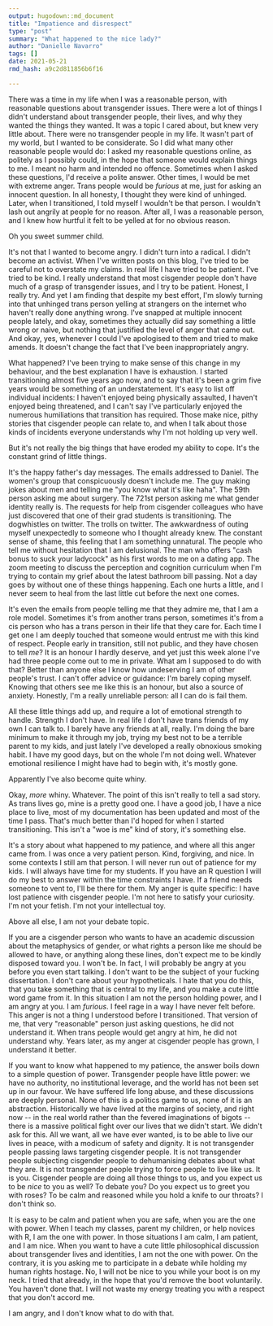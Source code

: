 ```yaml
---
output: hugodown::md_document
title: "Impatience and disrespect"
type: "post"
summary: "What happened to the nice lady?"
author: "Danielle Navarro"
tags: []
date: 2021-05-21
rmd_hash: a9c2d811856b6f16

---
```


There was a time in my life when I was a reasonable person, with reasonable questions about transgender issues. There were a lot of things I didn't understand about transgender people, their lives, and why they wanted the things they wanted. It was a topic I cared about, but knew very little about. There were no transgender people in my life. It wasn't part of my world, but I wanted to be considerate. So I did what many other reasonable people would do: I asked my reasonable questions online, as politely as I possibly could, in the hope that someone would explain things to me. I meant no harm and intended no offence. Sometimes when I asked these questions, I'd receive a polite answer. Other times, I would be met with extreme anger. Trans people would be *furious* at me, just for asking an innocent question. In all honesty, I thought they were kind of unhinged. Later, when I transitioned, I told myself I wouldn't be that person. I wouldn't lash out angrily at people for no reason. After all, I was a reasonable person, and I knew how hurtful it felt to be yelled at for no obvious reason.

Oh you sweet summer child.

It's not that I wanted to become angry. I didn't turn into a radical. I didn't become an activist. When I've written posts on this blog, I've tried to be careful not to overstate my claims. In real life I have tried to be patient. I've tried to be kind. I really understand that most cisgender people don't have much of a grasp of transgender issues, and I try to be patient. Honest, I really try. And yet I am finding that despite my best effort, I'm slowly turning into that unhinged trans person yelling at strangers on the internet who haven't really done anything wrong. I've snapped at multiple innocent people lately, and okay, sometimes they actually did say something a little wrong or naive, but nothing that justified the level of anger that came out. And okay, yes, whenever I could I've apologised to them and tried to make amends. It doesn't change the fact that I've been inappropriately angry.

What happened? I've been trying to make sense of this change in my behaviour, and the best explanation I have is exhaustion. I started transitioning almost five years ago now, and to say that it's been a grim five years would be something of an understatement. It's easy to list off individual incidents: I haven't enjoyed being physically assaulted, I haven't enjoyed being threatened, and I can't say I've particularly enjoyed the numerous humiliations that transition has required. Those make nice, pithy stories that cisgender people can relate to, and when I talk about those kinds of incidents everyone understands why I'm not holding up very well.

But it's not really the big things that have eroded my ability to cope. It's the constant grind of little things.

It's the happy father's day messages. The emails addressed to Daniel. The women's group that conspicuously doesn't include me. The guy making jokes about men and telling me "you know what it's like haha". The 59th person asking me about surgery. The 721st person asking me what gender identity really is. The requests for help from cisgender colleagues who have just discovered that one of their grad students is transitioning. The dogwhistles on twitter. The trolls on twitter. The awkwardness of outing myself unexpectedly to someone who I thought already knew. The constant sense of shame, this feeling that I am something unnatural. The people who tell me without hesitation that I am delusional. The man who offers "cash bonus to suck your ladycock" as his first words to me on a dating app. The zoom meeting to discuss the perception and cognition curriculum when I'm trying to contain my grief about the latest bathroom bill passing. Not a day goes by without one of these things happening. Each one hurts a little, and I never seem to heal from the last little cut before the next one comes.

It's even the emails from people telling me that they admire me, that I am a role model. Sometimes it's from another trans person, sometimes it's from a cis person who has a trans person in their life that they care for. Each time I get one I am deeply touched that someone would entrust me with this kind of respect. People early in transition, still not public, and they have chosen to tell *me*? It is an honour I hardly deserve, and yet just this week alone I've had three people come out to me in private. What am I supposed to do with that? Better than anyone else I know how undeserving I am of other people's trust. I can't offer advice or guidance: I'm barely coping myself. Knowing that others see me like this is an honour, but also a source of anxiety. Honestly, I'm a really unreliable person: all I can do is fail them.

All these little things add up, and require a lot of emotional strength to handle. Strength I don't have. In real life I don't have trans friends of my own I can talk to. I barely have any friends at all, really. I'm doing the bare minimum to make it through my job, trying my best not to be a terrible parent to my kids, and just lately I've developed a really obnoxious smoking habit. I have my good days, but on the whole I'm not doing well. Whatever emotional resilience I might have had to begin with, it's mostly gone.

Apparently I've also become quite whiny.

Okay, *more* whiny. Whatever. The point of this isn't really to tell a sad story. As trans lives go, mine is a pretty good one. I have a good job, I have a nice place to live, most of my documentation has been updated and most of the time I pass. That's much better than I'd hoped for when I started transitioning. This isn't a "woe is me" kind of story, it's something else.

It's a story about what happened to my patience, and where all this anger came from. I was once a very patient person. Kind, forgiving, and nice. In some contexts I still am that person. I will never run out of patience for my kids. I will always have time for my students. If you have an R question I will do my best to answer within the time constraints I have. If a friend needs someone to vent to, I'll be there for them. My anger is quite specific: I have lost patience with cisgender people. I'm not here to satisfy your curiosity. I'm not your fetish. I'm not your intellectual toy.

Above all else, I am not your debate topic.

If you are a cisgender person who wants to have an academic discussion about the metaphysics of gender, or what rights a person like me should be allowed to have, or anything along these lines, don't expect me to be kindly disposed toward you. I won't be. In fact, I will probably be angry at you before you even start talking. I don't want to be the subject of your fucking dissertation. I don't care about your hypotheticals. I hate that you do this, that you take something that is central to my life, and you make a cute little word game from it. In this situation I am not the person holding power, and I am angry at you. I am *furious*. I feel rage in a way I have never felt before. This anger is not a thing I understood before I transitioned. That version of me, that very "reasonable" person just asking questions, he did not understand it. When trans people would get angry at him, he did not understand why. Years later, as my anger at cisgender people has grown, I understand it better.

If you want to know what happened to my patience, the answer boils down to a simple question of power. Transgender people have little power: we have no authority, no institutional leverage, and the world has not been set up in our favour. We have suffered life long abuse, and these discussions are deeply personal. None of this is a politics game to us, none of it is an abstraction. Historically we have lived at the margins of society, and right now -- in the real world rather than the fevered imaginations of bigots -- there is a massive political fight over our lives that we didn't start. We didn't ask for this. All we want, all we have ever wanted, is to be able to live our lives in peace, with a modicum of safety and dignity. It is not transgender people passing laws targeting cisgender people. It is not transgender people subjecting cisgender people to dehumanising debates about what they are. It is not transgender people trying to force people to live like us. It is you. Cisgender people are doing all those things to us, and you expect us to be *nice* to you as well? To debate you? Do you expect us to greet you with roses? To be calm and reasoned while you hold a knife to our throats? I don't think so.

It is easy to be calm and patient when you are safe, when you are the one with power. When I teach my classes, parent my children, or help novices with R, I am the one with power. In those situations I am calm, I am patient, and I am nice. When you want to have a cute little philosophical discussion about transgender lives and identities, I am not the one with power. On the contrary, it is you asking me to participate in a debate while holding my human rights hostage. No, I will not be nice to you while your boot is on my neck. I tried that already, in the hope that you'd remove the boot voluntarily. You haven't done that. I will not waste my energy treating you with a respect that you don't accord me.

I am angry, and I don't know what to do with that.

<br><br>

